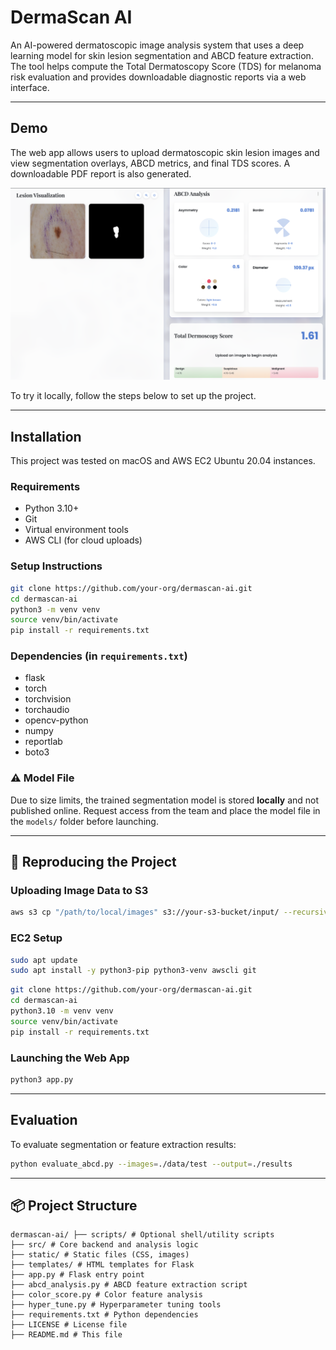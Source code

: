 # DermaScan AI

An AI-powered dermatoscopic image analysis system that uses a deep learning model for skin lesion segmentation and ABCD feature extraction. The tool helps compute the Total Dermatoscopy Score (TDS) for melanoma risk evaluation and provides downloadable diagnostic reports via a web interface.

---

## Demo
The web app allows users to upload dermatoscopic skin lesion images and view segmentation overlays, ABCD metrics, and final TDS scores. A downloadable PDF report is also generated.

<img src="demo.png">

To try it locally, follow the steps below to set up the project.

---

## Installation
This project was tested on macOS and AWS EC2 Ubuntu 20.04 instances.

### Requirements
- Python 3.10+
- Git
- Virtual environment tools
- AWS CLI (for cloud uploads)

### Setup Instructions
```bash
git clone https://github.com/your-org/dermascan-ai.git
cd dermascan-ai
python3 -m venv venv
source venv/bin/activate
pip install -r requirements.txt
```

### Dependencies (in `requirements.txt`)
- flask
- torch
- torchvision
- torchaudio
- opencv-python
- numpy
- reportlab
- boto3

### ⚠️ Model File
Due to size limits, the trained segmentation model is stored **locally** and not published online. Request access from the team and place the model file in the `models/` folder before launching.

---

## 🔁 Reproducing the Project

### Uploading Image Data to S3
```bash
aws s3 cp "/path/to/local/images" s3://your-s3-bucket/input/ --recursive
```

### EC2 Setup
```bash
sudo apt update
sudo apt install -y python3-pip python3-venv awscli git
```

```bash
git clone https://github.com/your-org/dermascan-ai.git
cd dermascan-ai
python3.10 -m venv venv
source venv/bin/activate
pip install -r requirements.txt
```

### Launching the Web App
```bash
python3 app.py
```

---

## Evaluation
To evaluate segmentation or feature extraction results:
```bash
python evaluate_abcd.py --images=./data/test --output=./results
```

---

## 📦 Project Structure
```
dermascan-ai/ ├── scripts/ # Optional shell/utility scripts
├── src/ # Core backend and analysis logic
├── static/ # Static files (CSS, images)
├── templates/ # HTML templates for Flask
├── app.py # Flask entry point
├── abcd_analysis.py # ABCD feature extraction script
├── color_score.py # Color feature analysis
├── hyper_tune.py # Hyperparameter tuning tools
├── requirements.txt # Python dependencies
├── LICENSE # License file
├── README.md # This file
```


